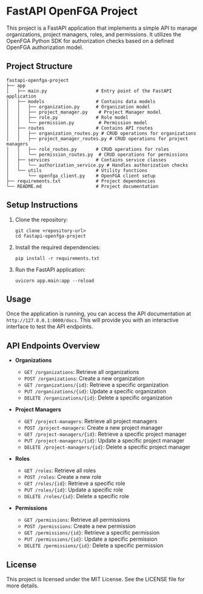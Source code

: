 # FastAPI OpenFGA Project

This project is a FastAPI application that implements a simple API to manage organizations, project managers, roles, and permissions. It utilizes the OpenFGA Python SDK for authorization checks based on a defined OpenFGA authorization model.

## Project Structure

```
fastapi-openfga-project
├── app
│   ├── main.py                  # Entry point of the FastAPI application
│   ├── models                   # Contains data models
│   │   ├── organization.py      # Organization model
│   │   ├── project_manager.py    # Project Manager model
│   │   ├── role.py              # Role model
│   │   └── permission.py         # Permission model
│   ├── routes                   # Contains API routes
│   │   ├── organization_routes.py # CRUD operations for organizations
│   │   ├── project_manager_routes.py # CRUD operations for project managers
│   │   ├── role_routes.py       # CRUD operations for roles
│   │   └── permission_routes.py  # CRUD operations for permissions
│   ├── services                 # Contains service classes
│   │   └── authorization_service.py # Handles authorization checks
│   └── utils                    # Utility functions
│       └── openfga_client.py    # OpenFGA client setup
├── requirements.txt             # Project dependencies
└── README.md                    # Project documentation
```

## Setup Instructions

1. Clone the repository:
   ```
   git clone <repository-url>
   cd fastapi-openfga-project
   ```

2. Install the required dependencies:
   ```
   pip install -r requirements.txt
   ```

3. Run the FastAPI application:
   ```
   uvicorn app.main:app --reload
   ```

## Usage

Once the application is running, you can access the API documentation at `http://127.0.0.1:8000/docs`. This will provide you with an interactive interface to test the API endpoints.

## API Endpoints Overview

- **Organizations**
  - `GET /organizations`: Retrieve all organizations
  - `POST /organizations`: Create a new organization
  - `GET /organizations/{id}`: Retrieve a specific organization
  - `PUT /organizations/{id}`: Update a specific organization
  - `DELETE /organizations/{id}`: Delete a specific organization

- **Project Managers**
  - `GET /project-managers`: Retrieve all project managers
  - `POST /project-managers`: Create a new project manager
  - `GET /project-managers/{id}`: Retrieve a specific project manager
  - `PUT /project-managers/{id}`: Update a specific project manager
  - `DELETE /project-managers/{id}`: Delete a specific project manager

- **Roles**
  - `GET /roles`: Retrieve all roles
  - `POST /roles`: Create a new role
  - `GET /roles/{id}`: Retrieve a specific role
  - `PUT /roles/{id}`: Update a specific role
  - `DELETE /roles/{id}`: Delete a specific role

- **Permissions**
  - `GET /permissions`: Retrieve all permissions
  - `POST /permissions`: Create a new permission
  - `GET /permissions/{id}`: Retrieve a specific permission
  - `PUT /permissions/{id}`: Update a specific permission
  - `DELETE /permissions/{id}`: Delete a specific permission

## License

This project is licensed under the MIT License. See the LICENSE file for more details.
